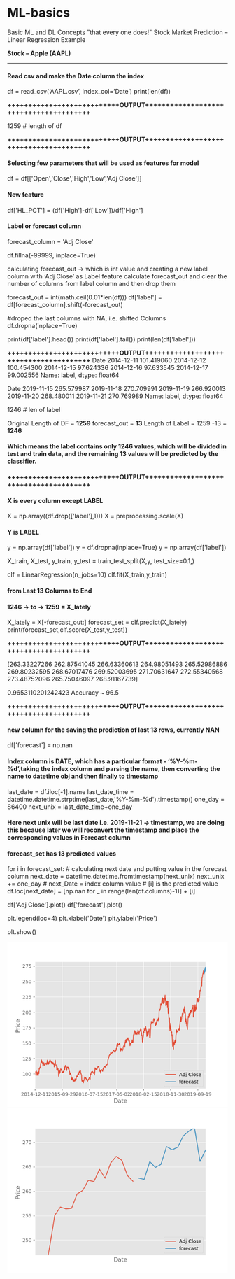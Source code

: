 

# ML-basics
Basic ML and DL Concepts "that every one does!"
Stock Market Prediction – Linear Regression Example

**Stock – Apple (AAPL)**

________________________________________________________________________

#### Read csv and make the Date column the index
df = read_csv(‘AAPL.csv’, index_col=’Date’)
print(len(df))

**+++++++++++++++++++++++++++OUTPUT+++++++++++++++++++++++++++++++++++++++**

1259 # length of df

**+++++++++++++++++++++++++++OUTPUT+++++++++++++++++++++++++++++++++++++++**


#### Selecting few parameters that will be used as features for model
df = df[['Open','Close','High','Low','Adj Close']]

#### New feature 
df['HL_PCT'] = (df['High']-df['Low'])/df['High']

#### Label or forecast column
forecast_column = 'Adj Close'


df.fillna(-99999, inplace=True)

 calculating forecast_out -> which is int value 
 and creating a new label column with ‘Adj Close’ as Label feature
 calculate forecast_out and clear the number of columns from label column
 and then drop them


forecast_out = int(math.ceil(0.01*len(df)))
df['label'] = df[forecast_column].shift(-forecast_out)

#droped the last columns with NA, i.e. shifted Columns
df.dropna(inplace=True)

print(df['label'].head())
print(df['label'].tail())
print(len(df['label']))

**+++++++++++++++++++++++++++OUTPUT+++++++++++++++++++++++++++++++++++++++**
Date
2014-12-11    101.419060
2014-12-12    100.454300
2014-12-15     97.624336
2014-12-16     97.633545
2014-12-17     99.002556
Name: label, dtype: float64

Date
2019-11-15    265.579987
2019-11-18    270.709991
2019-11-19    266.920013
2019-11-20    268.480011
2019-11-21    270.769989
Name: label, dtype: float64

1246 # len of label

Original Length of DF = **1259**
forecast_out = **13**
Length of Label = 1259 -13 = **1246**

#### Which means the label contains only 1246 values, which will be divided in test and train data, and the remaining 13 values will be predicted by the classifier.

**+++++++++++++++++++++++++++OUTPUT+++++++++++++++++++++++++++++++++++++++**


#### X is every column except LABEL
X = np.array((df.drop(['label'],1)))
X = preprocessing.scale(X)

#### Y is LABEL
y = np.array(df['label'])
y = df.dropna(inplace=True)
y = np.array(df['label'])



X_train, X_test, y_train, y_test = train_test_split(X,y, test_size=0.1,)

clf = LinearRegression(n_jobs=10)
clf.fit(X_train,y_train)


#### from Last 13 Columns to End
#### 1246 -> to -> 1259 = X_lately

X_lately = X[-forecast_out:]
forecast_set = clf.predict(X_lately)
print(forecast_set,clf.score(X_test,y_test))


**+++++++++++++++++++++++++++OUTPUT+++++++++++++++++++++++++++++++++++++++**

[263.33227266 262.87541045 266.63360613 264.98051493 265.52986886
 269.80232595 268.67017476 269.52003695 271.70631647 272.55340568
 273.48752096 265.75046097 268.91167739] 

0.9653110201242423
Accuracy ~ 96.5

**+++++++++++++++++++++++++++OUTPUT+++++++++++++++++++++++++++++++++++++++**

#### new column for the saving the prediction of last 13 rows, currently NAN

df['forecast'] = np.nan


#### Index column is DATE, which has a particular format - ‘%Y-%m-%d’,taking the index column and parsing the name, then converting the name to datetime obj and then finally to timestamp

last_date = df.iloc[-1].name
last_date_time = datetime.datetime.strptime(last_date,'%Y-%m-%d').timestamp()
one_day = 86400
next_unix = last_date_time+one_day

#### Here next unix will be last date i.e. 2019-11-21 -> timestamp, we are doing this because later we will reconvert the timestamp and place the corresponding values in Forecast column

#### forecast_set has 13 predicted values

for i in forecast_set:
    # calculating next date and putting value in the forecast column
    next_date = datetime.datetime.fromtimestamp(next_unix)
    next_unix += one_day
    # next_Date = index column value
    # [i] is the predicted value
    df.loc[next_date] = [np.nan for _ in range(len(df.columns)-1)] + [i]


df['Adj Close'].plot()
df['forecast'].plot()

plt.legend(loc=4)
plt.xlabel('Date')
plt.ylabel('Price')

plt.show()


![Figure 1](/Figure_1.png)
![Figure 12](/Figure_12.png)
